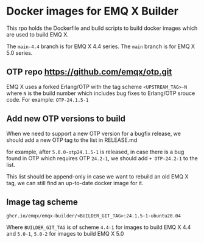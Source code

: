 # Docker images for EMQ X Builder

This rpo holds the Dockerfile and build scripts to build
docker images which are used to build EMQ X.

The `main-4.4` branch is for EMQ X 4.4 series.
The `main` branch is for EMQ X 5.0 series.

## OTP repo https://github.com/emqx/otp.git

EMQ X uses a forked Erlang/OTP with the tag scheme `<UPSTREAM_TAG>-N`
where `N` is the build number which includes bug fixes to Erlang/OTP srouce code.
For example: `OTP-24.1.5-1`

## Add new OTP versions to build

When we need to support a new OTP version for a bugfix release,
we should add a new OTP tag to the list in RELEASE.md

for example, after `5.0.0-otp24.1.5-1` is released, in case there is a bug
found in OTP which requires OTP `24.2-1`, we should add `+ OTP-24.2-1` to the list.

This list should be append-only in case we want to rebuild an old EMQ X tag,
we can still find an up-to-date docker image for it.

## Image tag scheme

```
ghcr.io/emqx/emqx-builder/<BUILDER_GIT_TAG>:24.1.5-1-ubuntu20.04
```

Where `BUILDER_GIT_TAG` is of scheme `4.4-1` for images to build EMQ X 4.4
and `5.0-1`, `5.0-2` for images to build EMQ X 5.0
